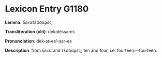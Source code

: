 # Lexicon Entry G1180

**Lemma**: δεκατέσσαρες

**Transliteration (xlit)**: dekatéssares

**Pronunciation**: dek-at-es'-sar-es

**Description**:
from δέκα and τέσσαρες; ten and four, i.e. fourteen:--fourteen.
